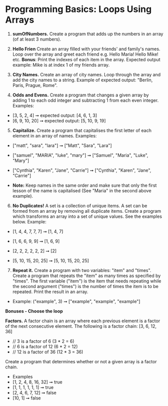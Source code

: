 # Programming Basics: Loops Using Arrays

1. **sumOfNumbers.** Create a program that adds up the numbers in an array (of at least 3 numbers).

2. **Hello Frien** Create an array filled with your friends' and family's names. Loop over the array and greet each friend e.g. Hello Maria! Hello Mike! etc. **Bonus**: Print the indexes of each item in the array. Expected output example: Mike is at index 1 of my friends array. 

3. **City Names.** Create an array of city names. Loop through the array and add the city names to a string. Example of expected output: "Berlin, Paris, Prague, Rome". 

4. **Odds and Evens.** Create a program that changes a given array by adding 1 to each odd integer and subtracting 1 from each even integer. Examples:
* [3, 5, 2, 4] ➞ expected output: [4, 6, 1, 3]
* [6, 9, 10, 20] ➞ expected output: [5, 10, 9, 19]

5. **Capitalize.** Create a program that capitalises the first letter of each element in an array of names. Examples:
* ["matt", "sara", "lara"] ➞ ["Matt", "Sara", "Lara"]
* ["samuel", "MARIA", "luke", "mary"] ➞ ["Samuel", "Maria", "Luke", "Mary"]
* ["Cynthia", "Karen", "Jane", "Carrie"] ➞ ["Cynthia", "Karen", "Jane", "Carrie"]

* **Note:** Keep names in the same order and make sure that only the first lesson of the name is capitalised (See "Maria" in the second above example). 
	
6. **No Duplicates!** A set is a collection of unique items. A set can be formed from an array by removing all duplicate items. Create a program which transforms an array into a set of unique values. See the examples below. Example:
* [1, 4, 4, 7, 7, 7] ➞ [1, 4, 7]

* [1, 6, 6, 9, 9] ➞ [1, 6, 9]
* [2, 2, 2, 2, 2, 2] ➞ [2]
* [5, 10, 15, 20, 25] ➞ [5, 10, 15, 20, 25]

7. **Repeat it.** Create a program with two variables: "item" and "times". Create a program that repeats the "item" as many times as specified by "times". The first variable ("item") is the item that needs repeating while the second argument ("times") is the number of times the item is to be repeated. Print the result in an array.
* Example: ("example", 3) ➞ ["example", "example", "example"]

**Bonuses - Choose the loop**

**Factors.** A factor chain is an array where each previous element is a factor of the next consecutive element. The following is a factor chain:
[3, 6, 12, 36]

* // 3 is a factor of 6 (3 * 2 = 6)
* // 6 is a factor of 12 (6 * 2 = 12)
* // 12 is a factor of 36 (12 * 3 = 36)

Create a program that determines whether or not a given array is a factor chain.
* Examples
* [1, 2, 4, 8, 16, 32] ➞ true
* [1, 1, 1, 1, 1, 1] ➞ true
* [2, 4, 6, 7, 12] ➞ false
* [10, 1] ➞ false

